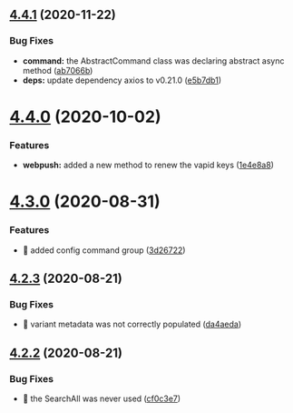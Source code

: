 ## [4.4.1](https://github.com/aerogear/unifiedpush-admin-client/compare/4.4.0...4.4.1) (2020-11-22)


### Bug Fixes

* **command:** the AbstractCommand class was declaring abstract async method ([ab7066b](https://github.com/aerogear/unifiedpush-admin-client/commit/ab7066b2707f4557f7c0ab416342c66fbe555efa))
* **deps:** update dependency axios to v0.21.0 ([e5b7db1](https://github.com/aerogear/unifiedpush-admin-client/commit/e5b7db1ee4d7def67a4d32cc64bbc1dd867d7b41))



# [4.4.0](https://github.com/aerogear/unifiedpush-admin-client/compare/4.3.0...4.4.0) (2020-10-02)


### Features

* **webpush:** added a new method to renew the vapid keys ([1e4e8a8](https://github.com/aerogear/unifiedpush-admin-client/commit/1e4e8a866579787ffecee4c133d6c6e129c1b809))



# [4.3.0](https://github.com/aerogear/unifiedpush-admin-client/compare/4.2.3...4.3.0) (2020-08-31)


### Features

* 🎸 added config command group ([3d26722](https://github.com/aerogear/unifiedpush-admin-client/commit/3d267225618848f08f0d939c7c6cf27cecc8f3d0))



## [4.2.3](https://github.com/aerogear/unifiedpush-admin-client/compare/4.2.2...4.2.3) (2020-08-21)


### Bug Fixes

* 🐛 variant metadata was not correctly populated ([da4aeda](https://github.com/aerogear/unifiedpush-admin-client/commit/da4aeda1523ccc6e17badbcf780de845b2444fc0))



## [4.2.2](https://github.com/aerogear/unifiedpush-admin-client/compare/4.2.1...4.2.2) (2020-08-21)


### Bug Fixes

* 🐛 the SearchAll was never used ([cf0c3e7](https://github.com/aerogear/unifiedpush-admin-client/commit/cf0c3e7f273d0fb270fa318619b5d012f1043054))



